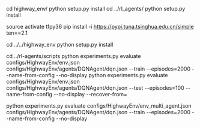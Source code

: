 cd highway_env/
python setup.py install
cd ../rl_agents/
python setup.py install

source activate tfpy36
pip install -i https://pypi.tuna.tsinghua.edu.cn/simple ten==2.1

cd ../../highway_env
python setup.py install

cd ../rl-agents/scripts
python experiments.py evaluate configs/HighwayEnv/env.json configs/HighwayEnv/agents/DQNAgent/dqn.json --train --episodes=2000 --name-from-config --no-display
python experiments.py evaluate configs/HighwayEnv/env.json configs/HighwayEnv/agents/DQNAgent/dqn.json --test --episodes=100 --name-from-config --no-display --recover-from=

python experiments.py evaluate configs/HighwayEnv/env_multi_agent.json configs/HighwayEnv/agents/DQNAgent/dqn.json --train --episodes=2000 --name-from-config --no-display